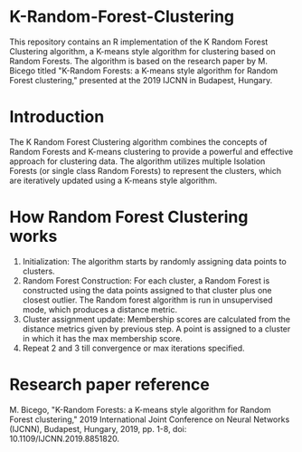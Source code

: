 # K-Random-Forest-Clustering
This repository contains an R implementation of the K Random Forest Clustering algorithm, a K-means style algorithm for clustering based on Random Forests. The algorithm is based on the research paper by M. Bicego titled "K-Random Forests: a K-means style algorithm for Random Forest clustering," presented at the 2019 IJCNN in Budapest, Hungary.  
# Introduction
The K Random Forest Clustering algorithm combines the concepts of Random Forests and K-means clustering to provide a powerful and effective approach for clustering data. The algorithm utilizes multiple Isolation Forests (or single class Random Forests) to represent the clusters, which are iteratively updated using a K-means style algorithm.
# How Random Forest Clustering works
1. Initialization: The algorithm starts by randomly assigning data points to clusters.
2. Random Forest Construction: For each cluster, a Random Forest is constructed using the data points assigned to that cluster plus one closest outlier. The Random forest algorithm is run in unsupervised mode, which produces a distance metric.
3. Cluster assignment update: Membership scores are calculated from the distance metrics given by previous step. A point is assigned to a cluster in which it has the max membership score.
4. Repeat 2 and 3 till convergence or max iterations specified.
# Research paper reference
M. Bicego, "K-Random Forests: a K-means style algorithm for Random Forest clustering," 2019 International Joint Conference on Neural Networks (IJCNN), Budapest, Hungary, 2019, pp. 1-8, doi: 10.1109/IJCNN.2019.8851820.
